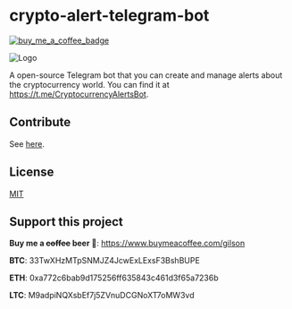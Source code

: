 # crypto-alert-telegram-bot

[![buy_me_a_coffee_badge](https://img.shields.io/badge/Buy%20me%20a%20coffee-donate-yellow.svg)](https://www.buymeacoffee.com/gilson)

![Logo](https://i.ibb.co/F75vdPP/Crypto-Notif-Bot.png)

A open-source Telegram bot that you can create and manage alerts about the cryptocurrency world. You can find it at https://t.me/CryptocurrencyAlertsBot.

## Contribute

See [here](CONTRIBUTING.md).

## License

[MIT](LICENSE)

## Support this project

**Buy me a ~~coffee~~ beer 🍺**: https://www.buymeacoffee.com/gilson

**BTC**: 33TwXHzMTpSNMJZ4JcwExLExsF3BshBUPE

**ETH**: 0xa772c6bab9d175256ff635843c461d3f65a7236b

**LTC**: M9adpiNQXsbEf7j5ZVnuDCGNoXT7oMW3vd